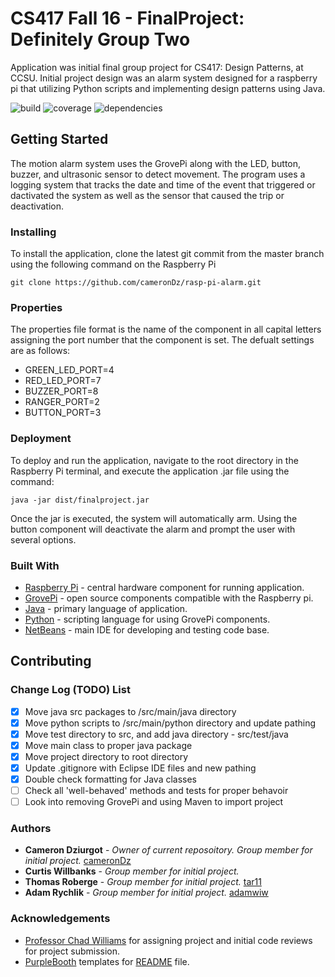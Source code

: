 # CS417 Fall 16 - FinalProject: Definitely Group Two #
Application was initial final group project for CS417: Design Patterns, at CCSU. Initial project design was an alarm system designed for a raspberry pi that utilizing Python scripts and implementing design patterns using Java. 

![build](https://img.shields.io/badge/build-passing-brightgreen.svg)
![coverage](https://img.shields.io/badge/code%20coverage-59.7%25-yellowgreen.svg)
![dependencies](https://img.shields.io/badge/dependency-GrovePi%20for%20Raspberry%20Pi-blue.svg)

## Getting Started ##
The motion alarm system uses the GrovePi along with the LED, button, buzzer, and ultrasonic sensor to detect movement. The program uses a logging system that tracks the date and time of the event that triggered or dactivated the system as well as the sensor that caused the trip or deactivation.

### Installing ###
To install the application, clone the latest git commit from the master branch using the following command on the Raspberry Pi

```
git clone https://github.com/cameronDz/rasp-pi-alarm.git
```

### Properties ###
The properties file format is the name of the component in all capital letters assigning the port number that the component is set. The defualt settings are as follows:
* GREEN_LED_PORT=4
* RED_LED_PORT=7
* BUZZER_PORT=8
* RANGER_PORT=2
* BUTTON_PORT=3

### Deployment ### 
To deploy and run the application, navigate to the root directory in the Raspberry Pi terminal, and execute the application .jar file using the command:

```
java -jar dist/finalproject.jar
```

Once the jar is executed, the system will automatically arm. Using the button component will deactivate the alarm and prompt the user with several options.

### Built With ###
* [Raspberry Pi](https://www.raspberrypi.org/) - central hardware component for running application.
* [GrovePi](https://www.dexterindustries.com/grovepi/) - open source components compatible with the Raspberry pi.
* [Java](https://docs.oracle.com/en/java/) - primary language of application.
* [Python](https://docs.python.org/3/) - scripting language for using GrovePi components.
* [NetBeans](https://netbeans.org/) - main IDE for developing and testing code base.

## Contributing ## 

### Change Log (TODO) List ###

- [x] Move java src packages to /src/main/java directory
- [x] Move python scripts to /src/main/python directory and update pathing
- [x] Move test directory to src, and add java directory - src/test/java
- [x] Move main class to proper java package
- [x] Move project directory to root directory
- [x] Update .gitignore with Eclipse IDE files and new pathing
- [x] Double check formatting for Java classes
- [ ] Check all 'well-behaved' methods and tests for proper behavoir
- [ ] Look into removing GrovePi and using Maven to import project

### Authors ###
* **Cameron Dziurgot** - *Owner of current reposoitory. Group member for initial project.* [cameronDz](https://github.com/cameronDz)
* **Curtis Willbanks** - *Group member for initial project.* 
* **Thomas Roberge** - *Group member for initial project.* [tar11](https://github.com/tar11)
* **Adam Rychlik** - *Group member for initial project.* [adamwiw](https://github.com/adamwiw)

### Acknowledgements ###
* [Professor Chad Williams](https://github.com/caw13) for assigning project and initial code reviews for project submission.
* [PurpleBooth](https://github.com/PurpleBooth) templates for [README](https://gist.github.com/PurpleBooth/109311bb0361f32d87a2) file.

